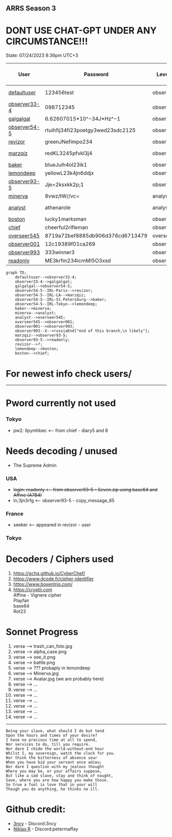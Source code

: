 ## ARRS Season 3 
# DONT USE CHAT-GPT UNDER ANY CIRCUMSTANCE!!!
State: 07/24/2023 8:36pm UTC+3

| User                                       | Password                          | Level    | Status     | Name          | Solved-Status (Presumed) |
|--------------------------------------------|-----------------------------------|----------|------------|---------------|--------------------------|
| [defaultuser](./Users/defaultuser.md)      | 123456test                        | observer | Active     | System user   | Solved                   | 
| [observer33-4](./Users/observer33-4.md)    | 098712345                         | observer | Not Active | James Torwind | Solved                   |   
| [galgalgal](./Users/galgalgal.md)          | 6.62607015\*10^−34J\*Hz^−1        | observer | Active     | Max Planck    | Solved                   |  
| [observer54-5](./Users/observer54-5.md)    | rtuihfij34fi23poetgy3wed23sdc2125 | observer | Not Active | Deleted       | Solved                   |
| [revizor](./Users/revizor.md)              | greenJNefimpo234                  | observer | Active     | confidential  | WIP                      |
| [marzqiz](./Users/marzqiz.md)              | redKL3245pfvkl3j4                 | observer | Active     | System user   | Solved                   |
| [baker](./Users/baker.md)                  | blueJuih4ol23ik1                  | observer | Active     | Mike          | Solved                   | 
| [lemondeep](./Users/lemondeep.md)          | yellowL23k4jn6ddjx                | observer | Active     | confidential  | Solved                   |
| [observer93-5](./Users/observer93-5.md)    | Jje=2ksxkk2p;1                    | observer | Active     | Homer Smith   | WIP                      |
| [minerva](./Users/minerva.md)              | 8vwz/tW//vc=                      | analyst  | Active     | Minnie        | Solved                   |
| [analyst](./Users/analyst.md)              | athenarole                        | analyst  | not Active | Jack          | Solved                   |
| [boston](./Users/boston.md)                | lucky1marksman                    | observer | Active     | confidential  | Solved                   |
| [chief](./Users/chief.md)                  | cheerful2rifleman                 | observer | Active     | confidential  | WIP                      |
| [overseer545](./Users/overseer545.md)      | 8719a72bef8885db906d376cd6713479  | overseer | Active     | Hash          | Solved                   |
| [observer001](./Users/observer001.md)      | 12c19389f01ca269                  | observer | Active     | unknown       | Solved                   |
| [observer993](./Users/observer993.md)      | 333winner3                        | observer | Active     | unknown       | Finished                 |
| [readonly](./Users/readonly.md)            | ME3krfm234icmMI5O3xsd             | observer | Active     | DELETED       | WIP                      |

```mermaid
graph TD;
    defaultuser-->observer33-4;
    observer33-4-->galgalgal;
    galgalgal-->observer54-5;
    observer54-5--IRL-Paris-->revizor;
    observer54-5--IRL-LA-->marzqiz;
    observer54-5--IRL-St.Petersburg-->baker;
    observer54-5--IRL-Tokyo-->lemondeep;
    baker-->minerva;
    minerva-->analyst;
    analyst-->overseer545;
    overseer545-->observer001;
    observer001-->observer993;
    observer993--X-->russiaEnd["end of this branch,\n likely"];
    marzqiz-->observer93-5;
    observer93-5-->readonly;
    revizor-->?;
    lemondeep-->boston;
    boston-->chief;
```


# For newest info check users/
---
# Pword currently not used 
### Tokyo
* pw2: llpymhbec <-- from chief - diary5 and 8<br>

# Needs decoding / unused
* The Supreme Admin 
### USA
* ~~login: readonly <-- from observer93-5 - Seven.zip using base64 and Affine (A7B4)~~<br>
* ln;3jn3rfg <-- observer93-5 - copy_message_65<br>
### France
* seeker <-- appeared in revizor - user<br>
### Tokyo


# Decoders / Ciphers used  
1. https://gchq.github.io/CyberChef/
2. https://www.dcode.fr/cipher-identifier
3. https://www.boxentriq.com/
4. https://cryptii.com  
Affine - Vignere cipher  
Playfair  
base64  
Rot23 

# Sonnet Progress  
1. verse --> trash_can_foto.jpg
2. verse --> alpha_case.png
3. verse --> see_it.png
4. verse --> battle.png
5. verse --> ??? probaply in lemondeep
6. verse --> Minerva.jpg
7. verse --> Avatar.jpg  (we are probably here)
8. verse --> ...
9. verse --> ...
10. verse --> ...
11. verse --> ...
12. verse --> ...
13. verse --> ...
14. verse --> ...
---
    Being your slave, what should I do but tend
    Upon the hours and times of your desire?
    I have no precious time at all to spend,
    Nor services to do, till you require.
    Nor dare I chide the world-without-end hour
    Whilst I, my sovereign, watch the clock for you.
    Nor think the bitterness of absence sour
    When you have bid your servant once adieu;
    Nor dare I question with my jealous thought
    Where you may be, or your affairs suppose,
    But like a sad slave, stay and think of nought,
    Save, where you are how happy you make those.
    So true a fool is love that in your will
    Though you do anything, he thinks no ill.

# Github credit:
* [3ncy](https://github.com/3ncy) - Discord:3ncy<br>
* [Niklas R](https://github.com/NiklasRosenkranz) - Discord:petermaffay<br>
